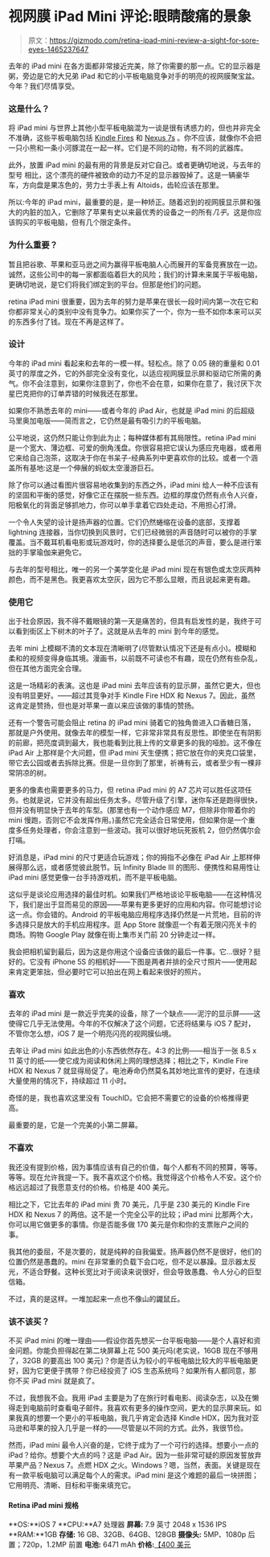 # 视网膜 iPad Mini 评论:眼睛酸痛的景象

> 原文：<https://gizmodo.com/retina-ipad-mini-review-a-sight-for-sore-eyes-1465237647>

去年的 iPad mini 在各方面都非常接近完美，除了你需要的那一点。它的显示器是粥，旁边是它的大兄弟 iPad 和它的小平板电脑竞争对手的明亮的视网膜聚宝盆。今年？我们尽情享受。



### 这是什么？

将 iPad mini 与世界上其他小型平板电脑混为一谈是很有诱惑力的，但也并非完全不准确，这些平板电脑包括 [Kindle Fires](https://gizmodo.com/kindle-fire-hdx-review-third-times-a-charmer-1427201835) 和 [Nexus 7s](http://gizmodo.com/nexus-7-2013-review-the-best-small-tablet-even-better-947533058) 。你不应该，就像你不会把一只小熊和一条小河豚混在一起一样。它们是不同的动物，有不同的武器库。

此外，放置 iPad mini 的最有用的背景是反对它自己。或者更确切地说，与去年的型号 相比，这个漂亮的硬件被致命的动力不足的显示器毁掉了。这是一辆豪华车，方向盘是果冻色的，劳力士手表上有 Altoids，齿轮应该在那里。

所以:今年的 iPad mini，最重要的是，是一种矫正。随着迟到的视网膜显示屏和强大的内脏的加入，它删除了苹果有史以来最优秀的设备之一的所有*几乎*。这是你应该购买的平板电脑，但有几个限定条件。

### 为什么重要？

暂且把谷歌、苹果和亚马逊之间为赢得平板电脑人心而展开的军备竞赛放在一边。诚然，这些公司中的每一家都面临着巨大的风险；我们的计算未来属于平板电脑，更确切地说，是它们将我们绑定到的平台。但那是他们的问题。

retina iPad mini 很重要，因为去年的努力是苹果在很长一段时间内第一次在它和你都非常关心的类别中没有竞争力。如果你买了一个，你为一些不如你本来可以买的东西多付了钱。现在不再是这样了。

### 设计

今年的 iPad mini 看起来和去年的一模一样。轻松点。除了 0.05 磅的重量和 0.01 英寸的厚度之外，它的外部完全没有变化，以适应视网膜显示屏和驱动它所需的勇气。你不会注意到，如果你注意到了，你也不会在意，如果你在意了，我讨厌下次星巴克把你的订单弄错的时候我还在那里。

如果你不熟悉去年的 mini——或者今年的 iPad Air，也就是 iPad mini 的后超级马里奥加电版——简而言之，它仍然是最有吸引力的平板电脑。

公平地说，这仍然只能让你到此为止；每种媒体都有其局限性。retina iPad mini 是一个宽大、薄边框、可爱的倒角浅盘。你很容易把它误认为感应充电器，或者用它来给自己泡茶，这取决于你在书呆子-经典系列中更喜欢你的比较。或者一个涵盖所有基地:这是一个伸展的蚂蚁太空漫游巨石。

除了你可以通过看图片很容易地收集到的东西之外，iPad mini 给人一种不应该有的坚固和平衡的感觉，好像它正在摆脱一些东西。边框的厚度仍然有点令人兴奋，阳极氧化的背面足够抓地力，你可以单手拿着它四处走动，不用担心打滑。

一个令人失望的设计是扬声器的位置。它们仍然蜷缩在设备的底部，支撑着 lightning 连接器，当你切换到风景时，它们已经微弱的声音随时可以被你的手掌覆盖。当不戴耳机看电影或玩游戏时，你的选择要么是低沉的声音，要么是进行笨拙的手掌瑜伽来避免它。

与去年的型号相比，唯一的另一个美学变化是 iPad mini 现在有银色或太空灰两种颜色，而不是黑色。我更喜欢太空灰，因为它不那么显眼，而且说起来更有趣。

### 使用它

出于社会原因，我不得不戴眼镜的第一天是痛苦的，但具有启发性的是，我终于可以看到街区上下树木的叶子了。这就是从去年的 mini 到今年的感觉。

去年 mini 上模糊不清的文本现在清晰明了(尽管默认情况下还是有点小)。模糊和柔和的视频变得身临其境。漫画书，以前既不可读也不有趣，现在仍然有些杂乱，但在其他方面完全合理。

这是一场精彩的表演。这也是 iPad mini 去年应该有的显示屏，虽然它更大，但也没有明显更好。——超过其竞争对手 Kindle Fire HDX 和 Nexus 7。因此，虽然这肯定是赞扬，但也是对苹果一直以来应该做的事情的赞扬。

还有一个警告可能会阻止 retina 的 iPad mini 骑着它的独角兽进入口香糖日落，那就是户外使用。就像去年的模型一样，它非常非常具有反思性。即使坐在有阴影的前廊，把亮度调到最大，我也能看到比我上传的文章更多的我的哑脸。这不像在 iPad Air 上那样是个大问题，但 iPad mini 天生便携；把它放在你的夹克口袋里，带它去公园或者去拆除比赛。但是一旦你到了那里，祈祷有云，或者至少有一棵非常阴凉的树。

更多的像素也需要更多的马力，但 retina iPad mini 的 A7 芯片可以胜任这项任务。也就是说，它并没有超出任务太多。尽管升级了引擎，迷你车还是跑得很快，但并没有明显快于去年的车型。(那里也有一个动作感应 M7，但除非你带着你的 mini 慢跑，否则它不会发挥作用。)虽然它完全适合日常使用，但如果你是一个重度多任务处理者，你会注意到一些波动。我可以很好地玩死扳机 2，但仍然偶尔会打嗝。

好消息是，iPad mini 的尺寸更适合玩游戏；你的拇指不必像在 iPad Air 上那样伸展得那么远，或者感觉彼此脱节。玩 Infinity Blade III 的图形、便携性和易用性让 iPad mini 感觉更像一台手持游戏机，而不是平板电脑。

这似乎是谈论应用选择的最佳时机。如果我们严格地谈论平板电脑——在这种情况下，我们是出于显而易见的原因——苹果有更多更好的应用和内容。你可能想讨论这一点。你会错的。Android 的平板电脑应用程序选择仍然是一片荒地，目前的许多选择只是放大的手机应用程序。逛 App Store 就像逛一个有着无限闪亮关卡的商场。购物 Google Play 就像在街上集市关门前 20 分钟走过一样。

我会把相机留到最后，因为这是你用这个设备应该做的最后一件事。它…很好？挺好的。它没有 iPhone 5S 的相机好——下图是两者并排的全尺寸照片——使用起来肯定更笨拙，但必要时它可以拍出在网上看起来很好的照片。

### 喜欢

去年的 iPad mini 是一款近乎完美的设备，除了一个缺点——泥泞的显示屏——这使得它几乎无法使用。今年的不仅解决了这个问题，它还将结果与 iOS 7 配对，不管你怎么想，iOS 7 是一个明亮闪亮的视网膜仙境。

去年让 iPad mini 如此出色的小东西依然存在。4:3 的比例——相当于一张 8.5 x 11 英寸的纸——使它成为阅读和休闲上网的理想选择；相比之下，Kindle Fire HDX 和 Nexus 7 就显得局促了。电池寿命仍然莫名其妙地比宣传的更好，在连续大量使用的情况下，持续超过 11 小时。

奇怪的是，我也喜欢这里没有 TouchID。它会把不需要它的设备的价格推得更高。

最重要的是，它是一个完美的小第二屏幕。

### 不喜欢

我还没有提到价格，因为事情应该有自己的价值，每个人都有不同的预算，等等。等等。现在允许我提一下。我不喜欢这个价格。我觉得这个价格令人不安。这个价格远远超过了我愿意支付的价格。价格是 400 美元。

相比之下，它比去年的 iPad mini 贵 70 美元，几乎是 230 美元的 Kindle Fire HDX 和 Nexus 7 的两倍。这不是一个完全公平的比较；iPad mini 比那两个大，你可以用它做更多的事情。你是否能多做 170 美元是你和你的支票账户之间的事。

我其他的委屈，不是次要的，就是纯粹的自我偏爱。扬声器仍然不是很好，他们的位置仍然是愚蠢的。mini 在非常重的负载下会口吃，但不足以暴躁。显示器太反光，不适合野餐。这种长宽比对于阅读来说很好，但会导致愚蠢、令人分心的巨型信箱。

不过，真的是这样。一堆加起来一点也不像山的鼹鼠丘。

### 该不该买？

不买 iPad mini 的唯一理由——假设你首先想买一台平板电脑——是个人喜好和资金问题。你能负担得起在第二块屏幕上花 500 美元吗(老实说，16GB 现在不够用了，32GB 的要高出 100 美元)？你是否认为较小的平板电脑比较大的平板电脑更好，因为它更便于携带？你已经投资了 iOS 生态系统吗？如果所有人都同意，那你不买 iPad mini 就是疯了。

不过，我想我不会。我用 iPad 主要是为了在旅行时看电影、阅读杂志，以及在懒得走到电脑前时查看电子邮件。我喜欢有更多的操作空间，更大的显示屏来玩。如果我真的想要一个更小的平板电脑，我几乎肯定会选择 Kindle HDX，因为我对亚马逊和苹果的投入几乎是一样的——尽管是以不同的方式。此外，我很节俭。

然而，iPad mini 最令人兴奋的是，它终于成为了一个可行的选择。想要小一点的 iPad？给你。想要个大点的吗？这是 iPad Air。因为一些非常可疑的原因发誓放弃苹果产品？Nexus 7。点燃 HDX 之火。Windows？嗯，当然，表面。关键是现在有一款平板电脑可以满足每个人的需求。iPad mini 是这个难题的最后一块拼图；它用明亮、清晰、目标和平衡来填充它。

#### Retina iPad mini 规格

**OS:**iOS 7
**CPU:**A7 处理器
**屏幕:** 7.9 英寸 2048 x 1536 IPS
**RAM:**1GB
**存储:** 16 GB、32GB、64GB、128GB
**摄像头:** 5MP、1080p 后置；720p，1.2MP 前置
**电池:** 6471 mAh
**价格:**[【400 美元](http://store.apple.com/us/buy-ipad/ipad-mini-retina)